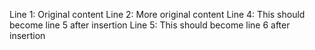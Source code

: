 Line 1: Original content
Line 2: More original content
Line 4: This should become line 5 after insertion
Line 5: This should become line 6 after insertion
